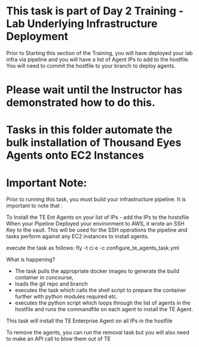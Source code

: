 This task is part of Day 2 Training - Lab Underlying Infrastructure Deployment
=======================================================================================
Prior to Starting this section of the Training, you will have deployed your lab infra via pipeline and you will have a list of
Agent IPs to add to the hostfile.
You will need to commit the hostfile to your branch to deploy agents.

Please wait until the Instructor has demonstrated how to do this.
=====================================================================================================


Tasks in this folder automate the bulk installation of Thousand Eyes Agents onto EC2 Instances
===============================================================================================

Important Note:
====================

Prior to running this task, you must build your infrastructure pipeline. 
It is important to note that :

To Install the TE Ent Agents on your list of IPs - add the IPs to the hostsfile
When your Pipeline Deployed your environment to AWS, it wrote an SSH Key to the vault.
This will be used for the SSH operations the pipeline and tasks perform against any EC2 instances to install agents.


execute the task as follows:
fly -t ci e -c configure_te_agents_task.yml

What is happening?
- The task pulls the appropriate docker images to generate the build container in concourse,
- loads the git repo and branch
- executes the task which calls the shell script to prepare the container further with python modules required etc.
- executes the python script which loops through the list of agents in the hostfile and runs the commandfile on each agent to install the TE Agent.

This task will install the TE Enterprise Agent on all IPs in the hostfile

To remove the agents, you can run the removal task but you will also need to make an API call to blow them out of TE 